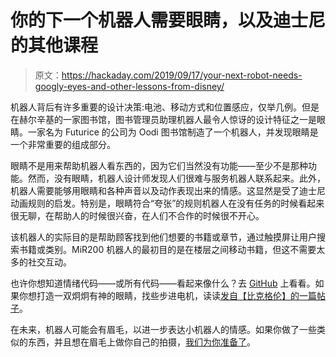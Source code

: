 # 你的下一个机器人需要眼睛，以及迪士尼的其他课程

> 原文：<https://hackaday.com/2019/09/17/your-next-robot-needs-googly-eyes-and-other-lessons-from-disney/>

机器人背后有许多重要的设计决策:电池、移动方式和位置感应，仅举几例。但是在赫尔辛基的一家图书馆，图书管理员助理机器人最令人惊讶的设计特征之一是眼睛。一家名为 Futurice 的公司为 Oodi 图书馆制造了一个机器人，并发现眼睛是一个非常重要的组成部分。

眼睛不是用来帮助机器人看东西的，因为它们当然没有功能——至少不是那种功能。然而，没有眼睛，机器人设计师发现人们很难与服务机器人联系起来。此外，机器人需要能够用眼睛和各种声音以及动作表现出来的情感。这显然是受了迪士尼动画规则的启发。特别是，眼睛符合“夸张”的规则机器人在没有任务的时候看起来很无聊，在帮助人的时候很兴奋，在人们不合作的时候很不开心。

该机器人的实际目的是帮助顾客找到他们想要的书籍或章节，通过触摸屏让用户搜索书籍或类别。MiR200 机器人的最初目的是在楼层之间移动书籍，但这不需要太多的社交互动。

也许你想知道情绪代码——或所有代码——看起来像什么？去 [GitHub](https://github.com/minjaaxelsson/oodipoc) 上看看。如果你想打造一双炯炯有神的眼睛，找些步进电机，读读[发自【比克格伦】的一篇帖子](https://hackaday.com/2015/06/04/googly-eyes-follow-you-around-the-room/)。

在未来，机器人可能会有眉毛，以进一步表达小机器人的情感。如果你做了一些类似的东西，并且想在眉毛上做你自己的拍摄，[我们为你准备了](https://hackaday.com/2011/08/05/basic-animatronics-tutorial-pic-based-servo-eyebrows/)。